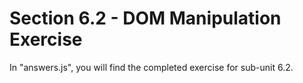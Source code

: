 # Section 6.2 - DOM Manipulation Exercise
In "answers.js", you will find the completed exercise for sub-unit 6.2.
